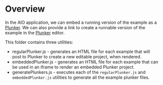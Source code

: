 # Overview

In the AIO application, we can embed a running version of the example as a [Plunker](http://plnkr.co/). We can also provide a
link to create a runnable version of the example in the [Plunker](http://plnkr.co/edit) editor.

This folder contains three utilities:

* regularPlunker.js - generates an HTML file for each example that will post to Plunker to create a new editable project, when rendered.
* embeddedPlunker.js - generates an HTML file for each example that can be used in an iframe to render an embedded Plunker project.
* generatePlunkers.js - executes each of the `regularPlunker.js` and `embeddedPlunker.js` utilities to generate all the example plunker files.
